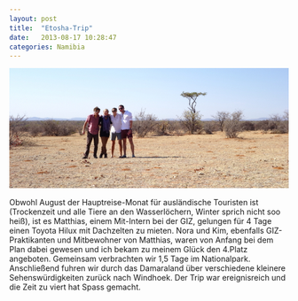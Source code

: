 ```yaml
---
layout: post
title:  "Etosha-Trip"
date:   2013-08-17 10:28:47
categories: Namibia
---
```


![Etosha-Crew](/pics/1308_Etosha/DSC00768.JPG)

Obwohl August der Hauptreise-Monat für ausländische Touristen ist (Trockenzeit und alle Tiere an den Wasserlöchern, Winter sprich nicht soo heiß), ist es Matthias, einem Mit-Intern bei der GIZ, gelungen für 4 Tage einen Toyota Hilux mit Dachzelten zu mieten. Nora und Kim, ebenfalls GIZ-Praktikanten und Mitbewohner von Matthias, waren von Anfang bei dem Plan dabei gewesen und ich bekam zu meinem Glück den 4.Platz angeboten. Gemeinsam verbrachten wir 1,5 Tage im Nationalpark. Anschließend fuhren wir durch das Damaraland über verschiedene kleinere Sehenswürdigkeiten zurück nach Windhoek. Der Trip war ereignisreich und die Zeit zu viert hat Spass gemacht. 
